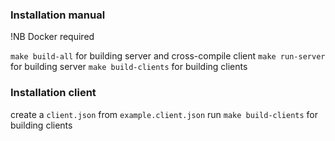 ### Installation manual 
!NB Docker required

`make build-all` for building server and cross-compile client 
`make run-server` for building server
`make build-clients` for building clients

### Installation client
create a `client.json` from `example.client.json` run `make build-clients` for building clients

